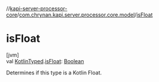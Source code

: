 //[kapi-server-processor-core](../../index.md)/[com.chrynan.kapi.server.processor.core.model](index.md)/[isFloat](is-float.md)

# isFloat

[jvm]\
val [KotlinTyped](-kotlin-typed/index.md).[isFloat](is-float.md): [Boolean](https://kotlinlang.org/api/latest/jvm/stdlib/kotlin/-boolean/index.html)

Determines if this type is a Kotlin Float.
